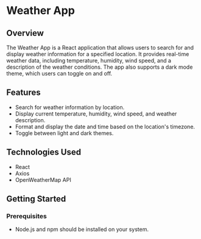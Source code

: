 # Weather App

## Overview

The Weather App is a React application that allows users to search for and display weather information for a specified location. It provides real-time weather data, including temperature, humidity, wind speed, and a description of the weather conditions. The app also supports a dark mode theme, which users can toggle on and off.

## Features

- Search for weather information by location.
- Display current temperature, humidity, wind speed, and weather description.
- Format and display the date and time based on the location's timezone.
- Toggle between light and dark themes.

## Technologies Used

- React
- Axios
- OpenWeatherMap API

## Getting Started

### Prerequisites

- Node.js and npm should be installed on your system.
